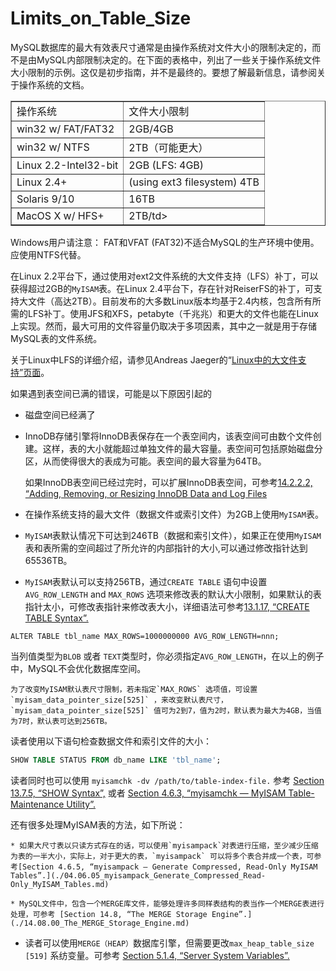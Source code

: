 # Limits_on_Table_Size


MySQL数据库的最大有效表尺寸通常是由操作系统对文件大小的限制决定的，而不是由MySQL内部限制决定的。在下面的表格中，列出了一些关于操作系统文件大小限制的示例。这仅是初步指南，并不是最终的。要想了解最新信息，请参阅关于操作系统的文档。
<table border="1" cellpadding="0" id="table1">
				<tr>
					<td>操作系统</td>
					<td>文件大小限制</td>
				</tr>
					<td>win32 w/ FAT/FAT32</td>
					<td>2GB/4GB</td>
				</tr>
					<td>win32 w/ NTFS</td>
					<td>2TB（可能更大）</td>
				</tr>
				<tr>
					<td>Linux 2.2-Intel32-bit</td>
					<td>2GB (LFS: 4GB)</td>
				</tr>
				<tr>
					<td>Linux 2.4+</td>
					<td>(using ext3 filesystem) 4TB</td>
				</tr>
				<tr>
					<td>Solaris 9/10</td>
					<td>16TB</td>
				</tr>
				<tr>
					<td>MacOS X w/ HFS+</td>
					<td>2TB/td>
				</tr>
			</table>
 
Windows用户请注意： FAT和VFAT (FAT32)不适合MySQL的生产环境中使用。应使用NTFS代替。 
 
在Linux 2.2平台下，通过使用对ext2文件系统的大文件支持（LFS）补丁，可以获得超过2GB的`MyISAM`表。在Linux 2.4平台下，存在针对ReiserFS的补丁，可支持大文件（高达2TB）。目前发布的大多数Linux版本均基于2.4内核，包含所有所需的LFS补丁。使用JFS和XFS，petabyte（千兆兆）和更大的文件也能在Linux上实现。然而，最大可用的文件容量仍取决于多项因素，其中之一就是用于存储MySQL表的文件系统。
 
 关于Linux中LFS的详细介绍，请参见Andreas Jaeger的“[Linux中的大文件支持”页面](http://www.suse.de/~aj/linux_lfs.html)。
 
 如果遇到表空间已满的错误，可能是以下原因引起的 
 
  * 磁盘空间已经满了
  * InnoDB存储引擎将InnoDB表保存在一个表空间内，该表空间可由数个文件创建。这样，表的大小就能超过单独文件的最大容量。表空间可包括原始磁盘分区，从而使得很大的表成为可能。表空间的最大容量为64TB。
  
    如果InnoDB表空间已经过完时，可以扩展InnoDB表空间，可参考[14.2.2.2, “Adding, Removing, or Resizing
InnoDB Data and Log Files](./14.02.02_Administering_InnoDB.md)

  * 在操作系统支持的最大文件（数据文件或索引文件）为2GB上使用`MyISAM`表。
   
  * `MyISAM`表默认情况下可达到246TB（数据和索引文件），如果正在使用`MyISAM`表和表所需的空间超过了所允许的内部指针的大小,可以通过修改指针达到65536TB。

  * `MyISAM`表默认可以支持256TB，通过`CREATE TABLE` 语句中设置`AVG_ROW_LENGTH` and `MAX_ROWS` 选项来修改表的默认大小限制，如果默认的表指针太小，可修改表指针来修改表大小，详细语法可参考[13.1.17, “CREATE TABLE Syntax”.](./13.01.07_ALTER_TABLE_Syntax.md) 
```aql
ALTER TABLE tbl_name MAX_ROWS=1000000000 AVG_ROW_LENGTH=nnn;
```
当列值类型为`BLOB` 或者 `TEXT`类型时，你必须指定`AVG_ROW_LENGTH`，在以上的例子中，MySQL不会优化数据库空间。

 
    为了改变MyISAM默认表尺寸限制，若未指定`MAX_ROWS` 选项值，可设置`myisam_data_pointer_size[525]` ，来改变默认表尺寸，`myisam_data_pointer_size[525]` 值可为2到7，值为2时，默认表为最大为4GB，当值为7时，默认表可达到256TB。
 
 读者使用以下语句检查数据文件和索引文件的大小：
```sql				
SHOW TABLE STATUS FROM db_name LIKE 'tbl_name';
``` 
  读者同时也可以使用 `myisamchk -dv /path/to/table-index-file.` 参考 [Section 13.7.5, “SHOW Syntax”,](./13.07.05_SHOW_Syntax.md) 或者 [Section 4.6.3, “myisamchk — MyISAM Table-Maintenance Utility”.](./04.06.03_myisamchk_MyISAM_Table-Maintenance_Utility.md)
 
  还有很多处理MyISAM表的方法，如下所说：
 
    * 如果大尺寸表以只读方式存在的话，可以使用`myisampack`对表进行压缩，至少减少压缩为表的一半大小，实际上，对于更大的表，`myisampack` 可以将多个表合并成一个表，可参考[Section 4.6.5, “myisampack — Generate Compressed, Read-Only MyISAM Tables”.](./04.06.05_myisampack_Generate_Compressed_Read-Only_MyISAM_Tables.md)
   
    * MySQL文件中，包含一个MERGE库文件，能够处理许多同样表结构的表当作一个MERGE表进行处理，可参考 [Section 14.8, “The MERGE Storage Engine”.](./14.08.00_The_MERGE_Storage_Engine.md)
   
 * 读者可以使用`MERGE（HEAP）`数据库引擎，但需要更改`max_heap_table_size [519]` 系纺变量。可参考 [Section 5.1.4, “Server System Variables”.](./05.01.04_Server_System_Variables.md)

